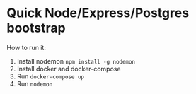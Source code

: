 # Quick Node/Express/Postgres bootstrap

How to run it:
1. Install nodemon ```npm install -g nodemon```
2. Install docker and docker-compose
3. Run ```docker-compose up```
4. Run ```nodemon```
